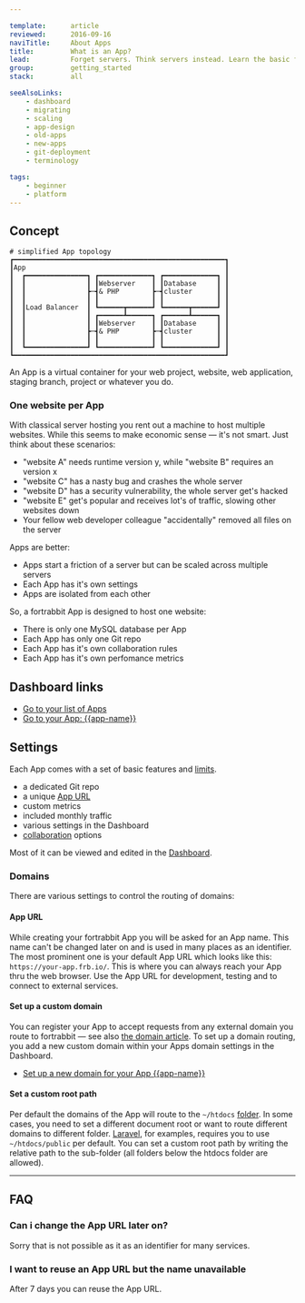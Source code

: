 ```yaml
---

template:      article
reviewed:      2016-09-16
naviTitle:     About Apps
title:         What is an App?
lead:          Forget servers. Think servers instead. Learn the basic fortrabbit concepts.
group:         getting_started
stack:         all

seeAlsoLinks:
    - dashboard
    - migrating
    - scaling
    - app-design
    - old-apps
    - new-apps
    - git-deployment
    - terminology

tags: 
    - beginner
    - platform
---
```


## Concept

```nohighlight
# simplified App topology
┏━━━━━━━━━━━━━━━━━━━━━━━━━━━━━━━━━━━━━━━━━━━━━━━━━━━━┓
┃App                                                 ┃
┃  ┏━━━━━━━━━━━━━━━┓ ┏━━━━━━━━━━━━━┓ ┏━━━━━━━━━━━━━┓ ┃
┃  ┃               ┃ ┃Webserver    ┃ ┃Database     ┃ ┃
┃  ┃               ┣─┫& PHP        ┣─┫cluster      ┃ ┃
┃  ┃               ┃ ┃             ┃ ┃             ┃ ┃
┃  ┃Load Balancer  ┃ ┗━━━━━━┳━━━━━━┛ ┗━━━━━━┳━━━━━━┛ ┃
┃  ┃               ┃ ┏━━━━━━┻━━━━━━┓ ┏━━━━━━┻━━━━━━┓ ┃
┃  ┃               ┃ ┃Webserver    ┃ ┃Database     ┃ ┃
┃  ┃               ┣─┫& PHP        ┣─┫cluster      ┃ ┃
┃  ┃               ┃ ┃             ┃ ┃             ┃ ┃
┃  ┗━━━━━━━━━━━━━━━┛ ┗━━━━━━━━━━━━━┛ ┗━━━━━━━━━━━━━┛ ┃
┗━━━━━━━━━━━━━━━━━━━━━━━━━━━━━━━━━━━━━━━━━━━━━━━━━━━━┛
```

An App is a virtual container for your web project, website, web application, staging branch, project or whatever you do.

### One website per App

With classical server hosting you rent out a machine to host multiple websites. While this seems to make economic sense — it's not smart. Just think about these scenarios:

* "website A" needs runtime version y, while "website B" requires an version x
* "website C" has a nasty bug and crashes the whole server
* "website D" has a security vulnerability, the whole server get's hacked
* "website E" get's popular and receives lot's of traffic, slowing other websites down
* Your fellow web developer colleague "accidentally" removed all files on the server

Apps are better:

* Apps start a friction of a server but can be scaled across multiple servers
* Each App has it's own settings
* Apps are isolated from each other


So, a fortrabbit App is designed to host one website:

* There is only one MySQL database per App
* Each App has only one Git repo
* Each App has it's own collaboration rules
* Each App has it's own perfomance metrics




## Dashboard links

* [Go to your list of Apps](https://dashboard.fortrabbit.com/apps)
* [Go to your App: {{app-name}}](https://dashboard.fortrabbit.com/apps/{{app-name}})



## Settings

Each App comes with a set of basic features and [limits](https://www.fortrabbit.com/specs).

* a dedicated Git repo
* a unique [App URL](#toc-app-url) 
* custom metrics
* included monthly traffic
* various settings in the Dashboard
* [collaboration](collaboration) options

Most of it can be viewed and edited in the [Dashboard](/dashboard).

### Domains

There are various settings to control the routing of domains:

#### App URL

While creating your fortrabbit App you will be asked for an App name. This name can't be changed later on and is used in many places as an identifier. The most prominent one is your default App URL which looks like this: `https://your-app.frb.io/`. This is where you can always reach your App thru the web browser. Use the App URL for development, testing and to connect to external services.

#### Set up a custom domain

You can register your App to accept requests from any external domain you route to fortrabbit — see also [the domain article](/about-domains). To set up a domain routing, you add a new custom domain within your Apps domain settings in the Dashboard. 

<div markdown="1" class="asdad">

* [Set up a new domain for your App {{app-name}}](https://dashboard.fortrabbit.com/apps/{{app-name}}/domains/new/name)

</div>


#### Set a custom root path

Per default the domains of the App will route to the `~/htdocs` [folder](directory-structure). In some cases, you need to set a different document root or want to route different domains to different folder. [Laravel](/install-laravel), for examples, requires you to use `~/htdocs/public` per default. You can set a custom root path by writing the relative path to the sub-folder (all folders below the htdocs folder are allowed). 


- - -

## FAQ

### Can i change the App URL later on?

Sorry that is not possible as it as an identifier for many services.

### I want to reuse an App URL but the name unavailable

After 7 days you can reuse the App URL.



